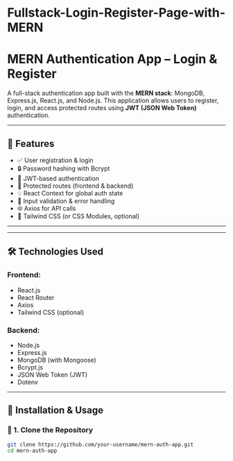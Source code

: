 # Fullstack-Login-Register-Page-with-MERN

# MERN Authentication App – Login & Register

A full-stack authentication app built with the **MERN stack**: MongoDB, Express.js, React.js, and Node.js. This application allows users to register, login, and access protected routes using **JWT (JSON Web Token)** authentication.

---

## 🚀 Features

- ✅ User registration & login
- 🔒 Password hashing with Bcrypt
- 🔑 JWT-based authentication
- 🔐 Protected routes (frontend & backend)
- 💡 React Context for global auth state
- 🧠 Input validation & error handling
- 🌐 Axios for API calls
- 🎨 Tailwind CSS (or CSS Modules, optional)

---


---

## 🛠️ Technologies Used

### Frontend:
- React.js
- React Router
- Axios
- Tailwind CSS (optional)

### Backend:
- Node.js
- Express.js
- MongoDB (with Mongoose)
- Bcrypt.js
- JSON Web Token (JWT)
- Dotenv

---

## 🔧 Installation & Usage

### 🧱 1. Clone the Repository

```bash
git clone https://github.com/your-username/mern-auth-app.git
cd mern-auth-app


